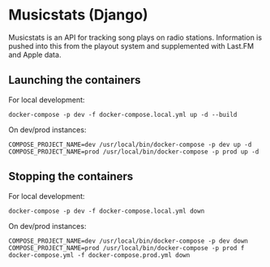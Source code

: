 # Musicstats (Django)

Musicstats is an API for tracking song plays on radio stations. Information is pushed into this from the playout system and supplemented with Last.FM and Apple data.

## Launching the containers

For local development:

    docker-compose -p dev -f docker-compose.local.yml up -d --build

On dev/prod instances:

    COMPOSE_PROJECT_NAME=dev /usr/local/bin/docker-compose -p dev up -d
    COMPOSE_PROJECT_NAME=prod /usr/local/bin/docker-compose -p prod up -d

## Stopping the containers

For local development:

    docker-compose -p dev -f docker-compose.local.yml down

On dev/prod instances:

    COMPOSE_PROJECT_NAME=dev /usr/local/bin/docker-compose -p dev down
    COMPOSE_PROJECT_NAME=prod /usr/local/bin/docker-compose -p prod f docker-compose.yml -f docker-compose.prod.yml down
